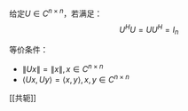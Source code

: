 给定$U\in C^{n\times n}$，若满足：
$$
U^{H}U=UU^{H}=I_{n}
$$

等价条件：
* ${\lVert Ux \rVert}={\lVert x \rVert},x \in C^{n\times n}$
* $\left< Ux , Uy \right> = \left< x , y \right>,x,y \in C^{n\times n}$

[[共轭]]
